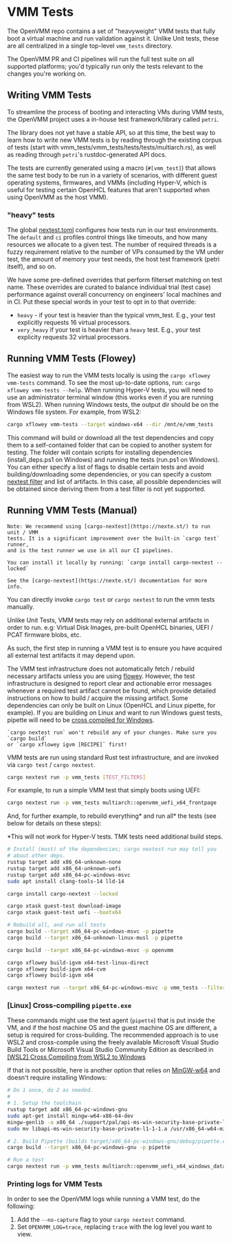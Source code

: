 # VMM Tests

The OpenVMM repo contains a set of "heavyweight" VMM tests that fully boot a
virtual machine and run validation against it. Unlike Unit tests, these are all
centralized in a single top-level `vmm_tests` directory.

The OpenVMM PR and CI pipelines will run the full test suite on all supported
platforms; you'd typically run only the tests relevant to the changes you're
working on.

## Writing VMM Tests

To streamline the process of booting and interacting VMs during VMM tests, the
OpenVMM project uses a in-house test framework/library called `petri`.

The library does not yet have a stable API, so at this time, the best way to
learn how to write new VMM tests is by reading through the existing corpus of
tests (start with vmm_tests/vmm_tests/tests/tests/multiarch.rs),
as well as reading through `petri`'s rustdoc-generated API docs.

The tests are currently generated using a macro (`#[vmm_test]`) that allows
the same test body to be run in a variety of scenarios, with different guest
operating systems, firmwares, and VMMs (including Hyper-V, which is useful
for testing certain OpenHCL features that aren't supported when using
OpenVMM as the host VMM).

### "heavy" tests

The global [nextest.toml](https://github.com/microsoft/openvmm/blob/main/.config/nextest.toml)
configures how tests run in our test environments. The `default` and `ci` profiles
control things like timeouts, and how many resources we allocate to a given test. The number
of required threads is a fuzzy requirement relative to the number of VPs consumed by the VM under
test, the amount of memory your test needs, the host test framework (petri itself), and so on.

We have some pre-defined overrides that perform filterset matching on test name. These overrides
are curated to balance individual trial (test case) performance against overall concurrency on
engineers' local machines and in CI. Put these special words in your test to opt in to that override:

- `heavy` - if your test is heavier than the typical vmm_test. E.g., your test explicitly requests 16 virtual processors.
- `very_heavy` if your test is heavier than a `heavy` test. E.g., your test explicity requests 32 virtual processors.

## Running VMM Tests (Flowey)

The easiest way to run the VMM tests locally is using the
`cargo xflowey vmm-tests` command. To see the most up-to-date options, run:
`cargo xflowey vmm-tests --help`. When running Hyper-V tests, you will need
to use an administrator terminal window (this works even if you are running
from WSL2). When running Windows tests, the output dir should be on the
Windows file system. For example, from WSL2:

```bash
cargo xflowey vmm-tests --target windows-x64 --dir /mnt/e/vmm_tests
```

This command will build or download all the test dependencies and copy them
to a self-contained folder that can be copied to another system for testing.
The folder will contain scripts for installing dependencies
(install_deps.ps1 on Windows) and running the tests (run.ps1 on Windows).
You can either specify a list of flags to disable certain tests and avoid
building/downloading some dependencies, or you can specify a custom
[nextest filter](https://nexte.st/docs/filtersets/) and list of artifacts.
In this case, all possible dependencies will be obtained since deriving them
from a test filter is not yet supported.

## Running VMM Tests (Manual)

```admonish tip
Note: We recommend using [cargo-nextest](https://nexte.st/) to run unit / VMM
tests. It is a significant improvement over the built-in `cargo test` runner,
and is the test runner we use in all our CI pipelines.

You can install it locally by running: `cargo install cargo-nextest --locked`

See the [cargo-nextest](https://nexte.st/) documentation for more info.
```

You can directly invoke `cargo test` or `cargo nextest` to run the vmm
tests manually.

Unlike Unit Tests, VMM tests may rely on additional external artifacts in order
to run. e.g: Virtual Disk Images, pre-built OpenHCL binaries, UEFI / PCAT
firmware blobs, etc.

As such, the first step in running a VMM test is to ensure you have acquired all
external test artifacts it may depend upon.

The VMM test infrastructure does not automatically fetch / rebuild
necessary artifacts unless you are using [flowey](#running-vmm-tests-flowey).
However, the test infrastructure is designed to report clear
and actionable error messages whenever a required test artifact cannot be found,
which provide detailed instructions on how to build / acquire the missing
artifact. Some dependencies can only be built on Linux (OpenHCL and Linux
pipette, for example). If you are building on Linux and want to run Windows
guest tests, pipette will need to be
[cross compiled for Windows](#linux-cross-compiling-pipetteexe). 

```admonish warning
`cargo nextest run` won't rebuild any of your changes. Make sure you `cargo build`
or `cargo xflowey igvm [RECIPE]` first!
```

VMM tests are run using standard Rust test infrastructure, and are invoked via
`cargo test` / `cargo nextest`.

```bash
cargo nextest run -p vmm_tests [TEST_FILTERS]
```

For example, to run a simple VMM test that simply boots using UEFI:

```bash
cargo nextest run -p vmm_tests multiarch::openvmm_uefi_x64_frontpage
```

And, for further example, to rebuild everything* and run all* the tests
(see below for details on these steps):

*This will not work for Hyper-V tests. TMK tests need additional build steps.

```bash
# Install (most) of the dependencies; cargo nextest run may tell you
# about other deps.
rustup target add x86_64-unknown-none
rustup target add x86_64-unknown-uefi
rustup target add x86_64-pc-windows-msvc
sudo apt install clang-tools-14 lld-14

cargo install cargo-nextest --locked

cargo xtask guest-test download-image
cargo xtask guest-test uefi --bootx64

# Rebuild all, and run all tests
cargo build --target x86_64-pc-windows-msvc -p pipette
cargo build --target x86_64-unknown-linux-musl -p pipette

cargo build --target x86_64-pc-windows-msvc -p openvmm

cargo xflowey build-igvm x64-test-linux-direct
cargo xflowey build-igvm x64-cvm
cargo xflowey build-igvm x64

cargo nextest run --target x86_64-pc-windows-msvc -p vmm_tests --filter-expr 'all() & !test(hyperv) & !test(tmk)'
```

### \[Linux] Cross-compiling `pipette.exe`

These commands might use the test agent (`pipette`) that is put inside the VM,
and if the host machine OS and the guest machine OS are different, a setup
is required for cross-building. The recommended approach is to use WSL2 and
cross-compile using the freely available Microsoft Visual Studio Build Tools
or Microsoft Visual Studio Community Edition as described in
[\[WSL2\] Cross Compiling from WSL2 to Windows](../getting_started/cross_compile.md)

If that is not possible, here is another option that relies on [MinGW-w64](https://www.mingw-w64.org/)
and doesn't require installing Windows:

```bash
# Do 1 once, do 2 as needed.
#
# 1. Setup the toolchain
rustup target add x86_64-pc-windows-gnu
sudo apt-get install mingw-w64-x86-64-dev
mingw-genlib -a x86_64 ./support/pal/api-ms-win-security-base-private-l1-1-1.def
sudo mv libapi-ms-win-security-base-private-l1-1-1.a /usr/x86_64-w64-mingw32/lib

# 2. Build Pipette (builds target/x86_64-pc-windows-gnu/debug/pipette.exe first)
cargo build --target x86_64-pc-windows-gnu -p pipette
```

```bash
# Run a test
cargo nextest run -p vmm_tests multiarch::openvmm_uefi_x64_windows_datacenter_core_2022_x64_boot
```

### Printing logs for VMM Tests

In order to see the OpenVMM logs while running a VMM test, do the following:
1. Add the `--no-capture` flag to your `cargo nextest` command.
2. Set `OPENVMM_LOG=trace`, replacing `trace` with the log level you want to view.

